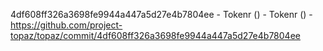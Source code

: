 4df608ff326a3698fe9944a447a5d27e4b7804ee - Tokenr () - Tokenr () - https://github.com/project-topaz/topaz/commit/4df608ff326a3698fe9944a447a5d27e4b7804ee
